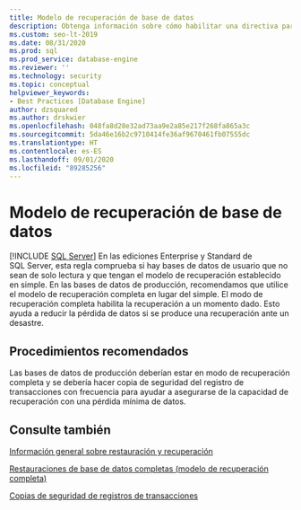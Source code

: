 ```yaml
---
title: Modelo de recuperación de base de datos
description: Obtenga información sobre cómo habilitar una directiva para comprobar el modelo de recuperación de copias de seguridad de las bases de datos de usuario para reducir la pérdida de datos.
ms.custom: seo-lt-2019
ms.date: 08/31/2020
ms.prod: sql
ms.prod_service: database-engine
ms.reviewer: ''
ms.technology: security
ms.topic: conceptual
helpviewer_keywords:
- Best Practices [Database Engine]
author: dzsquared
ms.author: drskwier
ms.openlocfilehash: 048fa8d28e32ad73aa9e2a85e217f268fa865a3c
ms.sourcegitcommit: 5da46e16b2c9710414fe36af9670461fb07555dc
ms.translationtype: HT
ms.contentlocale: es-ES
ms.lasthandoff: 09/01/2020
ms.locfileid: "89285256"
---
```

# <a name="database-recovery-model"></a>Modelo de recuperación de base de datos
 [!INCLUDE [SQL Server](../../includes/applies-to-version/sqlserver.md)]
  En las ediciones Enterprise y Standard de SQL Server, esta regla comprueba si hay bases de datos de usuario que no sean de solo lectura y que tengan el modelo de recuperación establecido en simple. En las bases de datos de producción, recomendamos que utilice el modelo de recuperación completa en lugar del simple. El modo de recuperación completa habilita la recuperación a un momento dado. Esto ayuda a reducir la pérdida de datos si se produce una recuperación ante un desastre.
  
## <a name="best-practices-recommendations"></a>Procedimientos recomendados  
 Las bases de datos de producción deberían estar en modo de recuperación completa y se debería hacer copia de seguridad del registro de transacciones con frecuencia para ayudar a asegurarse de la capacidad de recuperación con una pérdida mínima de datos.
  
## <a name="see-also"></a>Consulte también 
  
 [Información general sobre restauración y recuperación](../backup-restore/restore-and-recovery-overview-sql-server.md)   
  
 [Restauraciones de base de datos completas (modelo de recuperación completa)](../backup-restore/complete-database-restores-full-recovery-model.md)  

 [Copias de seguridad de registros de transacciones](../backup-restore/transaction-log-backups-sql-server.md)   
  
